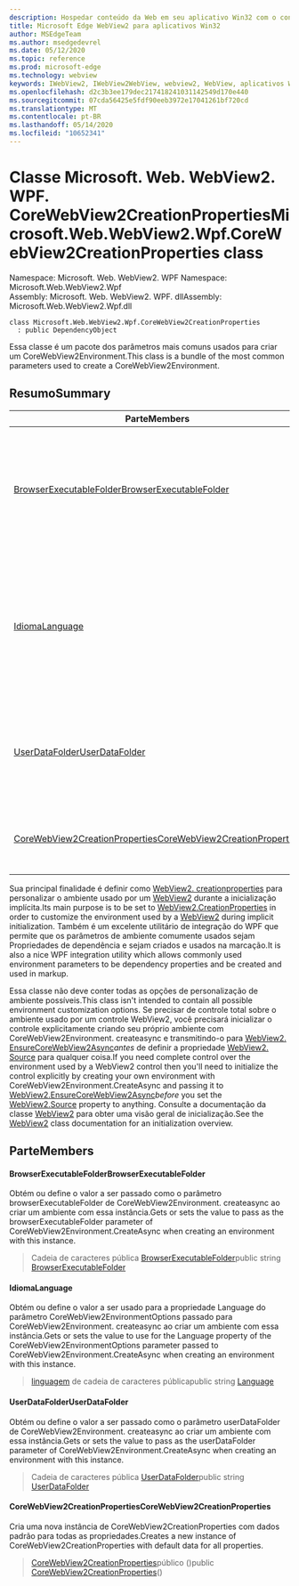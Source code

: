 ```yaml
---
description: Hospedar conteúdo da Web em seu aplicativo Win32 com o controle WebView2 do Microsoft Edge
title: Microsoft Edge WebView2 para aplicativos Win32
author: MSEdgeTeam
ms.author: msedgedevrel
ms.date: 05/12/2020
ms.topic: reference
ms.prod: microsoft-edge
ms.technology: webview
keywords: IWebView2, IWebView2WebView, webview2, WebView, aplicativos Win32, Win32, Edge, ICoreWebView2, ICoreWebView2Controller, controle do navegador, HTML Edge
ms.openlocfilehash: d2c3b3ee179dec217418241031142549d170e440
ms.sourcegitcommit: 07cda56425e5fdf90eeb3972e17041261bf720cd
ms.translationtype: MT
ms.contentlocale: pt-BR
ms.lasthandoff: 05/14/2020
ms.locfileid: "10652341"
---
```

# <span data-ttu-id="bdb5a-104">Classe Microsoft. Web. WebView2. WPF. CoreWebView2CreationProperties</span><span class="sxs-lookup"><span data-stu-id="bdb5a-104">Microsoft.Web.WebView2.Wpf.CoreWebView2CreationProperties class</span></span> 

<span data-ttu-id="bdb5a-105">Namespace: Microsoft. Web. WebView2. WPF </span><span class="sxs-lookup"><span data-stu-id="bdb5a-105">Namespace: Microsoft.Web.WebView2.Wpf</span></span>\
<span data-ttu-id="bdb5a-106">Assembly: Microsoft. Web. WebView2. WPF. dll</span><span class="sxs-lookup"><span data-stu-id="bdb5a-106">Assembly: Microsoft.Web.WebView2.Wpf.dll</span></span>

```
class Microsoft.Web.WebView2.Wpf.CoreWebView2CreationProperties
  : public DependencyObject
```

<span data-ttu-id="bdb5a-107">Essa classe é um pacote dos parâmetros mais comuns usados para criar um CoreWebView2Environment.</span><span class="sxs-lookup"><span data-stu-id="bdb5a-107">This class is a bundle of the most common parameters used to create a CoreWebView2Environment.</span></span>

## <span data-ttu-id="bdb5a-108">Resumo</span><span class="sxs-lookup"><span data-stu-id="bdb5a-108">Summary</span></span>

 <span data-ttu-id="bdb5a-109">Parte</span><span class="sxs-lookup"><span data-stu-id="bdb5a-109">Members</span></span>                        | <span data-ttu-id="bdb5a-110">Descrições</span><span class="sxs-lookup"><span data-stu-id="bdb5a-110">Descriptions</span></span>
--------------------------------|---------------------------------------------
[<span data-ttu-id="bdb5a-111">BrowserExecutableFolder</span><span class="sxs-lookup"><span data-stu-id="bdb5a-111">BrowserExecutableFolder</span></span>](#browserexecutablefolder) | <span data-ttu-id="bdb5a-112">Obtém ou define o valor a ser passado como o parâmetro browserExecutableFolder de CoreWebView2Environment. createasync ao criar um ambiente com essa instância.</span><span class="sxs-lookup"><span data-stu-id="bdb5a-112">Gets or sets the value to pass as the browserExecutableFolder parameter of CoreWebView2Environment.CreateAsync when creating an environment with this instance.</span></span>
[<span data-ttu-id="bdb5a-113">Idioma</span><span class="sxs-lookup"><span data-stu-id="bdb5a-113">Language</span></span>](#language) | <span data-ttu-id="bdb5a-114">Obtém ou define o valor a ser usado para a propriedade Language do parâmetro CoreWebView2EnvironmentOptions passado para CoreWebView2Environment. createasync ao criar um ambiente com essa instância.</span><span class="sxs-lookup"><span data-stu-id="bdb5a-114">Gets or sets the value to use for the Language property of the CoreWebView2EnvironmentOptions parameter passed to CoreWebView2Environment.CreateAsync when creating an environment with this instance.</span></span>
[<span data-ttu-id="bdb5a-115">UserDataFolder</span><span class="sxs-lookup"><span data-stu-id="bdb5a-115">UserDataFolder</span></span>](#userdatafolder) | <span data-ttu-id="bdb5a-116">Obtém ou define o valor a ser passado como o parâmetro userDataFolder de CoreWebView2Environment. createasync ao criar um ambiente com essa instância.</span><span class="sxs-lookup"><span data-stu-id="bdb5a-116">Gets or sets the value to pass as the userDataFolder parameter of CoreWebView2Environment.CreateAsync when creating an environment with this instance.</span></span>
[<span data-ttu-id="bdb5a-117">CoreWebView2CreationProperties</span><span class="sxs-lookup"><span data-stu-id="bdb5a-117">CoreWebView2CreationProperties</span></span>](#corewebview2creationproperties) | <span data-ttu-id="bdb5a-118">Cria uma nova instância de CoreWebView2CreationProperties com dados padrão para todas as propriedades.</span><span class="sxs-lookup"><span data-stu-id="bdb5a-118">Creates a new instance of CoreWebView2CreationProperties with default data for all properties.</span></span>

<span data-ttu-id="bdb5a-119">Sua principal finalidade é definir como [WebView2. creationproperties](microsoft-web-webview2-wpf-webview2.md) para personalizar o ambiente usado por um [WebView2](microsoft-web-webview2-wpf-webview2.md) durante a inicialização implícita.</span><span class="sxs-lookup"><span data-stu-id="bdb5a-119">Its main purpose is to be set to [WebView2.CreationProperties](microsoft-web-webview2-wpf-webview2.md) in order to customize the environment used by a [WebView2](microsoft-web-webview2-wpf-webview2.md) during implicit initialization.</span></span> <span data-ttu-id="bdb5a-120">Também é um excelente utilitário de integração do WPF que permite que os parâmetros de ambiente comumente usados sejam Propriedades de dependência e sejam criados e usados na marcação.</span><span class="sxs-lookup"><span data-stu-id="bdb5a-120">It is also a nice WPF integration utility which allows commonly used environment parameters to be dependency properties and be created and used in markup.</span></span>

<span data-ttu-id="bdb5a-121">Essa classe não deve conter todas as opções de personalização de ambiente possíveis.</span><span class="sxs-lookup"><span data-stu-id="bdb5a-121">This class isn't intended to contain all possible environment customization options.</span></span> <span data-ttu-id="bdb5a-122">Se precisar de controle total sobre o ambiente usado por um controle WebView2, você precisará inicializar o controle explicitamente criando seu próprio ambiente com CoreWebView2Environment. createasync e transmitindo-o para [WebView2. EnsureCoreWebView2Async](microsoft-web-webview2-wpf-webview2.md)*antes* de definir a propriedade [WebView2. Source](microsoft-web-webview2-wpf-webview2.md) para qualquer coisa.</span><span class="sxs-lookup"><span data-stu-id="bdb5a-122">If you need complete control over the environment used by a WebView2 control then you'll need to initialize the control explicitly by creating your own environment with CoreWebView2Environment.CreateAsync and passing it to [WebView2.EnsureCoreWebView2Async](microsoft-web-webview2-wpf-webview2.md)*before* you set the [WebView2.Source](microsoft-web-webview2-wpf-webview2.md) property to anything.</span></span> <span data-ttu-id="bdb5a-123">Consulte a documentação da classe [WebView2](microsoft-web-webview2-wpf-webview2.md) para obter uma visão geral de inicialização.</span><span class="sxs-lookup"><span data-stu-id="bdb5a-123">See the [WebView2](microsoft-web-webview2-wpf-webview2.md) class documentation for an initialization overview.</span></span>

## <span data-ttu-id="bdb5a-124">Parte</span><span class="sxs-lookup"><span data-stu-id="bdb5a-124">Members</span></span>

#### <span data-ttu-id="bdb5a-125">BrowserExecutableFolder</span><span class="sxs-lookup"><span data-stu-id="bdb5a-125">BrowserExecutableFolder</span></span> 

<span data-ttu-id="bdb5a-126">Obtém ou define o valor a ser passado como o parâmetro browserExecutableFolder de CoreWebView2Environment. createasync ao criar um ambiente com essa instância.</span><span class="sxs-lookup"><span data-stu-id="bdb5a-126">Gets or sets the value to pass as the browserExecutableFolder parameter of CoreWebView2Environment.CreateAsync when creating an environment with this instance.</span></span>

> <span data-ttu-id="bdb5a-127">Cadeia de caracteres pública [BrowserExecutableFolder](#browserexecutablefolder)</span><span class="sxs-lookup"><span data-stu-id="bdb5a-127">public string [BrowserExecutableFolder](#browserexecutablefolder)</span></span>

#### <span data-ttu-id="bdb5a-128">Idioma</span><span class="sxs-lookup"><span data-stu-id="bdb5a-128">Language</span></span> 

<span data-ttu-id="bdb5a-129">Obtém ou define o valor a ser usado para a propriedade Language do parâmetro CoreWebView2EnvironmentOptions passado para CoreWebView2Environment. createasync ao criar um ambiente com essa instância.</span><span class="sxs-lookup"><span data-stu-id="bdb5a-129">Gets or sets the value to use for the Language property of the CoreWebView2EnvironmentOptions parameter passed to CoreWebView2Environment.CreateAsync when creating an environment with this instance.</span></span>

> <span data-ttu-id="bdb5a-130">[linguagem](#language) de cadeia de caracteres pública</span><span class="sxs-lookup"><span data-stu-id="bdb5a-130">public string [Language](#language)</span></span>

#### <span data-ttu-id="bdb5a-131">UserDataFolder</span><span class="sxs-lookup"><span data-stu-id="bdb5a-131">UserDataFolder</span></span> 

<span data-ttu-id="bdb5a-132">Obtém ou define o valor a ser passado como o parâmetro userDataFolder de CoreWebView2Environment. createasync ao criar um ambiente com essa instância.</span><span class="sxs-lookup"><span data-stu-id="bdb5a-132">Gets or sets the value to pass as the userDataFolder parameter of CoreWebView2Environment.CreateAsync when creating an environment with this instance.</span></span>

> <span data-ttu-id="bdb5a-133">Cadeia de caracteres pública [UserDataFolder](#userdatafolder)</span><span class="sxs-lookup"><span data-stu-id="bdb5a-133">public string [UserDataFolder](#userdatafolder)</span></span>

#### <span data-ttu-id="bdb5a-134">CoreWebView2CreationProperties</span><span class="sxs-lookup"><span data-stu-id="bdb5a-134">CoreWebView2CreationProperties</span></span> 

<span data-ttu-id="bdb5a-135">Cria uma nova instância de CoreWebView2CreationProperties com dados padrão para todas as propriedades.</span><span class="sxs-lookup"><span data-stu-id="bdb5a-135">Creates a new instance of CoreWebView2CreationProperties with default data for all properties.</span></span>

> <span data-ttu-id="bdb5a-136">[CoreWebView2CreationProperties](#corewebview2creationproperties)público ()</span><span class="sxs-lookup"><span data-stu-id="bdb5a-136">public  [CoreWebView2CreationProperties](#corewebview2creationproperties)()</span></span>

